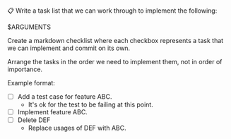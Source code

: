 📋 Write a task list that we can work through to implement the following:

$ARGUMENTS

Create a markdown checklist where each checkbox represents a task that we can implement and commit on its own.

Arrange the tasks in the order we need to implement them, not in order of importance.

Example format:
- [ ] Add a test case for feature ABC.
   - It's ok for the test to be failing at this point.
- [ ] Implement feature ABC.
- [ ] Delete DEF
   - Replace usages of DEF with ABC.
